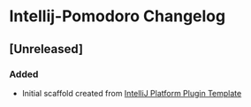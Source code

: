 <!-- Keep a Changelog guide -> https://keepachangelog.com -->

# Intellij-Pomodoro Changelog

## [Unreleased]
### Added
- Initial scaffold created from [IntelliJ Platform Plugin Template](https://github.com/JetBrains/intellij-platform-plugin-template)
